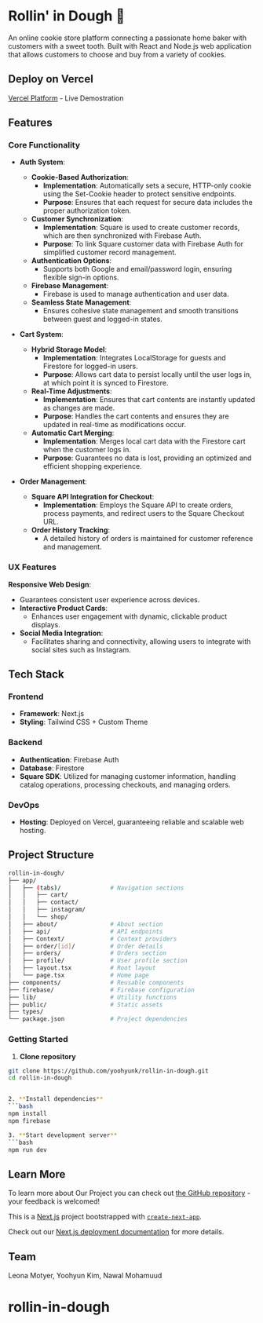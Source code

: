 # Rollin' in Dough 🍪

An online cookie store platform connecting a passionate home baker with customers with a sweet tooth. Built with React and Node.js web application that allows customers to choose and buy from a variety of cookies.

## Deploy on Vercel
[Vercel Platform](https://rollin-in-dough.vercel.app/) - Live Demostration

## Features 

### Core Functionality
- **Auth System**:
  - **Cookie-Based Authorization**:
    - **Implementation**: Automatically sets a secure, HTTP-only cookie using the Set-Cookie header to protect sensitive endpoints.
    - **Purpose**: Ensures that each request for secure data includes the proper authorization token.
  - **Customer Synchronization**:
    - **Implementation**: Square is used to create customer records, which are then synchronized with Firebase Auth.
    - **Purpose**: To link Square customer data with Firebase Auth for simplified customer record management.
  - **Authentication Options**:
    - Supports both Google and email/password login, ensuring flexible sign-in options.
  - **Firebase Management**:
    - Firebase is used to manage authentication and user data.
  - **Seamless State Management**:
    - Ensures cohesive state management and smooth transitions between guest and logged-in states.

- **Cart System**:
  - **Hybrid Storage Model**:
    - **Implementation**: Integrates LocalStorage for guests and Firestore for logged-in users.
    - **Purpose**: Allows cart data to persist locally until the user logs in, at which point it is synced to Firestore.
  - **Real-Time Adjustments**:
    - **Implementation**: Ensures that cart contents are instantly updated as changes are made.
    - **Purpose**: Handles the cart contents and ensures they are updated in real-time as modifications occur.
  - **Automatic Cart Merging**:
    - **Implementation**: Merges local cart data with the Firestore cart when the customer logs in.
    - **Purpose**: Guarantees no data is lost, providing an optimized and efficient shopping experience.

- **Order Management**:
  - **Square API Integration for Checkout**:
    - **Implementation**: Employs the Square API to create orders, process payments, and redirect users to the Square Checkout URL.
  - **Order History Tracking**:
    - A detailed history of orders is maintained for customer reference and management.

### UX Features
 **Responsive Web Design**:
  - Guarantees consistent user experience across devices.
- **Interactive Product Cards**:
  - Enhances user engagement with dynamic, clickable product displays.
- **Social Media Integration**:
  - Facilitates sharing and connectivity, allowing users to integrate with social sites such as Instagram.

## Tech Stack

### Frontend
- **Framework**: Next.js 
- **Styling**: Tailwind CSS + Custom Theme

### Backend
- **Authentication**: Firebase Auth
- **Database**: Firestore
- **Square SDK**: Utilized for managing customer information, handling catalog operations, processing checkouts, and managing orders.

### DevOps
- **Hosting**: Deployed on Vercel, guaranteeing reliable and scalable web hosting.

## Project Structure

```bash
rollin-in-dough/
├── app/
│   ├── (tabs)/              # Navigation sections
│   │   ├── cart/
│   │   ├── contact/
│   │   ├── instagram/
│   │   └── shop/
│   ├── about/               # About section
│   ├── api/                 # API endpoints
│   ├── Context/             # Context providers
│   ├── order/[id]/          # Order details
│   ├── orders/              # Orders section
│   ├── profile/             # User profile section
│   ├── layout.tsx           # Root layout
│   └── page.tsx             # Home page
├── components/              # Reusable components
├── firebase/                # Firebase configuration
├── lib/                     # Utility functions
├── public/                  # Static assets
├── types/
└── package.json             # Project dependencies
```

### Getting Started

1. **Clone repository**
```bash
git clone https://github.com/yoohyunk/rollin-in-dough.git
cd rollin-in-dough


2. **Install dependencies**
```bash
npm install
npm firebase

3. **Start development server**
```bash
npm run dev
```
## Learn More
To learn more about Our Project you can check out [the GitHub repository](https://github.com/yoohyunk/rollin-in-dough?tab=readme-ov-file) - your feedback is welcomed!

This is a [Next.js](https://nextjs.org) project bootstrapped with [`create-next-app`](https://nextjs.org/docs/app/api-reference/cli/create-next-app).

Check out our [Next.js deployment documentation](https://nextjs.org/docs/app/building-your-application/deploying) for more details.

## Team
Leona Motyer, Yoohyun Kim, Nawal Mohamuud


# rollin-in-dough

